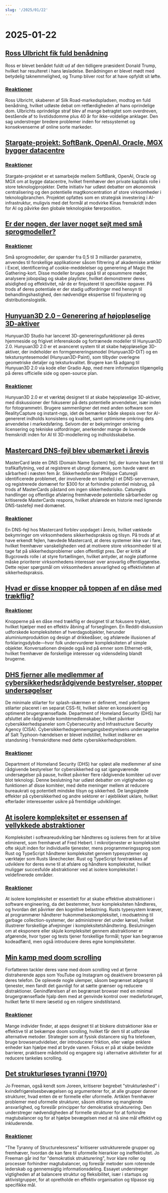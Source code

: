 ```yaml
---
slug: '/2025/01/22'
---
```


# 2025-01-22

## [Ross Ulbricht fik fuld benådning](https://twitter.com/Free_Ross/status/1881851923005165704)

Ross er blevet benådet fuldt ud af den tidligere præsident Donald Trump, hvilket har resulteret i hans løsladelse. Benådningen er blevet mødt med betydelig taknemmelighed, og Trump bliver rost for at have opfyldt sit løfte.

### [Reaktioner](https://news.ycombinator.com/item?id=42786962)

Ross Ulbricht, skaberen af Silk Road-markedspladsen, modtog en fuld benådning, hvilket udløste debat om retfærdigheden af hans oprindelige dom. Ulbrichts oprindelige straf blev af mange betragtet som overdreven, bestående af to livstidsdomme plus 40 år for ikke-voldelige anklager. Den sag understreger bredere problemer inden for retssystemet og konsekvenserne af online sorte markeder.

## [Stargate-projekt: SoftBank, OpenAI, Oracle, MGX bygger datacentre](https://apnews.com/article/trump-ai-openai-oracle-softbank-son-altman-ellison-be261f8a8ee07a0623d4170397348c41)

### [Reaktioner](https://news.ycombinator.com/item?id=42785891)

Stargate-projektet er et samarbejde mellem SoftBank, OpenAI, Oracle og MGX om at bygge datacentre, hvilket fremhæver den private kapitals rolle i store teknologiprojekter. Dette initiativ har udløst debatter om økonomisk centralisering og den potentielle magtkoncentration af store virksomheder i teknologibranchen. Projektet opfattes som en strategisk investering i AI-infrastruktur, muligvis med det formål at modvirke Kinas fremskridt inden for AI og påvirke den globale teknologiske førerposition.

## [Er der nogen, der laver noget sejt med små sprogmodeller?](https://news.ycombinator.com/item?id=42784365)

### [Reaktioner](https://news.ycombinator.com/item?id=42784365)

Små sprogmodeller, der spænder fra 0,5 til 3 milliarder parametre, anvendes til forskellige applikationer såsom filtrering af akademiske artikler i Excel, identificering af cookie-meddelelser og generering af Magic the Gathering-kort. Disse modeller bruges også til at opsummere møder, analysere jobopslag og skabe playlister, hvilket demonstrerer deres alsidighed og effektivitet, når de er finjusteret til specifikke opgaver. På trods af deres potentiale er der stadig udfordringer med hensyn til behandlingshastighed, den nødvendige ekspertise til finjustering og distributionslogistik.

## [Hunyuan3D 2.0 – Generering af højopløselige 3D-aktiver](https://github.com/Tencent/Hunyuan3D-2)

Hunyuan3D Studio har lanceret 3D-genereringsfunktioner på deres hjemmeside og frigivet inferenskode og fortrænede modeller til Hunyuan3D 2.0. Hunyuan3D 2.0 er et avanceret system til at skabe højopløselige 3D-aktiver, der indeholder en formgenereringsmodel (Hunyuan3D-DiT) og en tekstursyntesemodel (Hunyuan3D-Paint), som tilbyder overlegne geometriske detaljer og teksturkvalitet. Brugere kan få adgang til Hunyuan3D 2.0 via kode eller Gradio App, med mere information tilgængelig på deres officielle side og open-source plan.

### [Reaktioner](https://news.ycombinator.com/item?id=42786040)

Hunyuan3D 2.0 er et værktøj designet til at skabe højopløselige 3D-aktiver, med diskussioner der fokuserer på dets potentielle anvendelser, især inden for fotogrammetri. Brugere sammenligner det med anden software som RealityCapture og instant-ngp, idet de bemærker både skepsis over for AI-genereret indholds konsistens og kvalitet, samt optimisme omkring dets anvendelse i markedsføring. Selvom der er bekymringer omkring licensering og tekniske udfordringer, anerkender mange de lovende fremskridt inden for AI til 3D-modellering og indholdsskabelse.

## [Mastercard DNS-fejl blev ubemærket i årevis](https://krebsonsecurity.com/2025/01/mastercard-dns-error-went-unnoticed-for-years/)

MasterCard løste en DNS (Domain Name System) fejl, der kunne have ført til trafikaflytning, ved at registrere et ubrugt domæne, som havde været en sårbarhed i næsten fem år. Sikkerhedsforsker Philippe Caturegli identificerede problemet, der involverede en tastefejl i et DNS-servernavn, og registrerede domænet for $300 for at forhindre potentiel misbrug, på trods af MasterCards påstand om ingen sikkerhedsrisiko. Catureglis handlinger og offentlige afsløring fremhævede potentielle sårbarheder og kritiserede MasterCards respons, hvilket afslørede en historie med lignende DNS-tastefejl med domænet.

### [Reaktioner](https://news.ycombinator.com/item?id=42793783)

En DNS-fejl hos Mastercard forblev uopdaget i årevis, hvilket vækkede bekymringer om virksomhedens sikkerhedspraksis og tilsyn. På trods af at have erkendt fejlen, hævdede Mastercard, at deres systemer ikke var i fare, hvilket fremhæver vanskeligheden ved at motivere store virksomheder til at tage fat på sikkerhedsproblemer uden offentligt pres. Der er kritik af Bugcrowds rolle i at styre fortællingen, hvilket antyder, at nogle platforme måske prioriterer virksomhedens interesser over ansvarlig offentliggørelse. Dette rejser spørgsmål om virksomheders ansvarlighed og effektiviteten af sikkerhedspraksis.

## [Hvad er disse knopper på toppen af en dåse med trækflig?](https://old.reddit.com/r/whatisthisthing/comments/1i5ztq4/comment/m8a7m8m/)

### [Reaktioner](https://news.ycombinator.com/item?id=42788455)

Knopperne på en dåse med trækflig er designet til at fokusere trykket, hvilket hjælper med en effektiv åbning af forseglingen. En Reddit-diskussion udforskede kompleksiteten af hverdagsobjekter, herunder aluminiumproduktion og design af drikkedåser, og afslørede illusionen af forklaringsdybde—hvor folk undervurderer kompleksiteten af simple objekter. Konversationen drejede også ind på emner som Ethernet-stik, hvilket fremhæver de forskellige interesser og vidensdeling blandt brugerne.

## [DHS fjerner alle medlemmer af cybersikkerhedsrådgivende bestyrelser, stopper undersøgelser](https://bsky.app/profile/ericjgeller.com/post/3lgbpqmxeok2f)

De minimale stilarter for splash-skærmen er defineret, med yderligere stilarter placeret i en separat CSS-fil, hvilket sikrer en konsekvent og optimeret brugergrænseflade. Department of Homeland Security (DHS) har afsluttet alle rådgivende komitémedlemskaber, hvilket påvirker cybersikkerhedspaneler som Cybersecurity and Infrastructure Security Agency (CISA). Cybersikkerhedsgennemgangsbestyrelsens undersøgelse af Salt Typhoon-hændelsen er blevet indstillet, hvilket indikerer en standsning i fremskridtene med dette cybersikkerhedsproblem.

### [Reaktioner](https://news.ycombinator.com/item?id=42790207)

Department of Homeland Security (DHS) har opløst alle medlemmer af sine rådgivende bestyrelser for cybersikkerhed og sat igangværende undersøgelser på pause, hvilket påvirker flere rådgivende komitéer ud over blot teknologi. Denne beslutning har udløst debatter om vigtigheden og funktionen af disse komitéer, med delte meninger mellem at reducere bureaukrati og potentielt mindske tilsyn og sikkerhed. De langsigtede effekter på cybersikkerhed og andre sektorer er i øjeblikket uklare, hvilket efterlader interessenter usikre på fremtidige udviklinger.

## [At isolere kompleksitet er essensen af vellykkede abstraktioner](https://v5.chriskrycho.com/journal/essence-of-successful-abstractions/)

Kompleksitet i softwareudvikling bør håndteres og isoleres frem for at blive elimineret, som fremhævet af Fred Hebert. I mikrotjenester er kompleksitet ofte skjult inden for individuelle tjenester, mens programmeringssprog som Rust og TypeScript håndterer kompleksitet gennem typesystemer og værktøjer som Rusts lånechecker. Rust og TypeScript foretrækkes af udviklere for deres evne til at afsløre og håndtere kompleksitet, hvilket muliggør succesfulde abstraktioner ved at isolere kompleksitet i veldefinerede områder.

### [Reaktioner](https://news.ycombinator.com/item?id=42787531)

At isolere kompleksitet er essentielt for at skabe effektive abstraktioner i software engineering, da det bestemmer, hvor kompleksiteten håndteres, og hvordan det påvirker den kognitive belastning. Rusts typesystem kræver, at programmører håndterer hukommelseskompleksitet, i modsætning til garbage collection-systemer, der administrerer det under kørsel, hvilket illustrerer forskellige afvejninger i kompleksitetshåndtering. Beslutningen om at eksponere eller skjule kompleksitet gennem abstraktioner er afgørende, hvor typer og tests tjener forskellige formål; typer kan begrænse kodeadfærd, men også introducere deres egne kompleksiteter.

## [Min kamp med doom scrolling](https://allthatjazz.me/posts/doom-scrolling-struggles)

Forfatteren tackler deres vane med doom scrolling ved at fjerne distraherende apps som YouTube og Instagram og deaktivere browseren på deres telefon. De oplevede nogle ulemper, såsom begrænset adgang til tjenester, men fandt det gavnligt for at sætte grænser og reducere distraktioner. Genindførelsen af en begrænset browser med en minimal brugergrænseflade hjalp dem med at genvinde kontrol over medieforbruget, hvilket førte til mere læsetid og en roligere sindstilstand.

### [Reaktioner](https://news.ycombinator.com/item?id=42791428)

Mange individer finder, at apps designet til at blokere distraktioner ikke er effektive til at bekæmpe doom scrolling, hvilket får dem til at udforske alternative metoder. Strategier som at fysisk distancere sig fra telefonen, bruge browserudvidelser, der introducerer friktion, eller vælge enklere enheder kan hjælpe med at bryde vanen. Fokus er på at skabe bevidste barrierer, praktisere mådehold og engagere sig i alternative aktiviteter for at reducere tankeløs scrolling.

## [Det strukturløses tyranni (1970)](https://www.jofreeman.com/joreen/tyranny.htm)

Jo Freeman, også kendt som Joreen, kritiserer begrebet "strukturløshed" i kvindefrigørelsesbevægelsen og argumenterer for, at alle grupper danner strukturer, hvad enten de er formelle eller uformelle. Artiklen fremhæver problemer med uformelle strukturer, såsom elitisme og manglende ansvarlighed, og foreslår principper for demokratisk strukturering. Den understreger nødvendigheden af formelle strukturer for at forhindre magtubalancer og for at hjælpe bevægelsen med at nå sine mål effektivt og inkluderende.

### [Reaktioner](https://news.ycombinator.com/item?id=42793483)

“The Tyranny of Structurelessness” kritiserer ustrukturerede grupper og fremhæver, hvordan de kan føre til uformelle hierarkier og ineffektivitet. Jo Freeman går ind for "demokratisk strukturering", hvor klare roller og processer forhindrer magtubalancer, og foreslår metoder som roterende lederskab og gennemsigtig informationsdeling. Essayet understreger vigtigheden af at balancere struktur og fleksibilitet, især i startups og aktivistgrupper, for at opretholde en effektiv organisation og tilpasse sig specifikke mål.

<head>
  <meta property="og:title" content="Ross Ulbricht fik fuld benådning" />
  <meta property="og:type" content="website" />
  <meta property="og:image" content="https://og.cho.sh/api/og/?title=Ross%20Ulbricht%20fik%20fuld%20ben%C3%A5dning&subheading=onsdag%20den%2022.%20januar%202025%3A%20Resum%C3%A9%20af%20Hacker%20News" />
</head>
